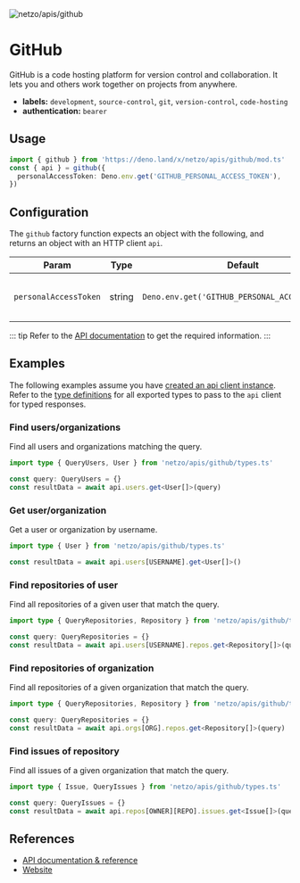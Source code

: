 <img src="https://raw.githubusercontent.com/netzo/netzo/main/assets/apis/github.svg" alt="netzo/apis/github" class="mb-5 w-75px">

# GitHub

GitHub is a code hosting platform for version control and collaboration. It lets you and others work together on projects from anywhere.

- **labels:** `development`, `source-control`, `git`, `version-control`, `code-hosting`
- **authentication:** `bearer`

## Usage

```ts
import { github } from 'https://deno.land/x/netzo/apis/github/mod.ts'
const { api } = github({
  personalAccessToken: Deno.env.get('GITHUB_PERSONAL_ACCESS_TOKEN'),
})
```

## Configuration

The `github` factory function expects an object with the following, and returns an object with an HTTP client `api`.

| Param                 | Type   | Default                                        | Description                                |
|-----------------------|--------|------------------------------------------------|--------------------------------------------|
| `personalAccessToken` | string | `Deno.env.get('GITHUB_PERSONAL_ACCESS_TOKEN')` | the access token to use for authentication |


::: tip Refer to the [API documentation](https://docs.github.com/en/rest) to get the required information.
:::

## Examples

The following examples assume you have [created an api client instance](#usage). Refer to the [type definitions](https://deno.land/x/netzo/apis/github/types.ts) for all exported types to pass to the `api` client for typed responses.

### Find users/organizations

Find all users and organizations matching the query.

```ts
import type { QueryUsers, User } from 'netzo/apis/github/types.ts'

const query: QueryUsers = {}
const resultData = await api.users.get<User[]>(query)
```

### Get user/organization

Get a user or organization by username.

```ts
import type { User } from 'netzo/apis/github/types.ts'

const resultData = await api.users[USERNAME].get<User[]>()
```

### Find repositories of user

Find all repositories of a given user that match the query.

```ts
import type { QueryRepositories, Repository } from 'netzo/apis/github/types.ts'

const query: QueryRepositories = {}
const resultData = await api.users[USERNAME].repos.get<Repository[]>(query)
```

### Find repositories of organization

Find all repositories of a given organization that match the query.

```ts
import type { QueryRepositories, Repository } from 'netzo/apis/github/types.ts'

const query: QueryRepositories = {}
const resultData = await api.orgs[ORG].repos.get<Repository[]>(query)
```

### Find issues of repository

Find all issues of a given organization that match the query.

```ts
import type { Issue, QueryIssues } from 'netzo/apis/github/types.ts'

const query: QueryIssues = {}
const resultData = await api.repos[OWNER][REPO].issues.get<Issue[]>(query)
```

## References

- [API documentation & reference](https://docs.github.com/en/rest)
- [Website](https://github.com/)
